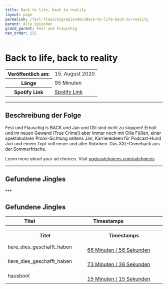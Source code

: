 ```yaml
---
title: Back to life, back to reality 
layout: page
permalink: /fest-flauschig/episoden/Back-to-life-back-to-reality
parent: Alle Episoden
grand_parent: Fest und Flauschig
nav_order: 255
---
```


# Back to life, back to reality 
<table class="resp-table dcf-table dcf-table-responsive dcf-table-bordered dcf-table-striped dcf-w-100%">
                    <tbody>
                        <tr>
                            <th scope="row">Veröffentlich am:</th>
                            <td data-label="Veröffentlich am:">15. August 2020</td>
                        </tr>
                        <tr>
                            <th scope="row">Länge </th>
                            <td data-label="Länge ">95 Minuten</td>
                        </tr><tr>
                                <th scope="row">Spotify Link</th>
                                <td data-label="Spotify Link"><a href="https://open.spotify.com/episode/6WmGWTuQZkvsBl6sENicUB">Spotify Link</a></td>
                            </tr></tbody>
                </table>

***

## Beschreibung der Folge

<div>
<p>Fest und Flauschig is BACK und Jan und Olli sind nicht zu stoppen! Erholt und im neuen Gewand (True Crime!) aber immer noch mit Ollis Füßen, einer spektakulären Promi-Sichtung seitens Jan, Karriereideen für Podcast-Hund Juri und einem Topf voll neuer und alter Rubriken. Das XXL-Comeback aus der Sommerfrische.</p><p> </p><p>Learn more about your ad choices. Visit <a href="https://podcastchoices.com/adchoices">podcastchoices.com/adchoices</a></p>  
</div>

***

## Gefundene Jingles

<table style="display: table;">
                                    <tr>
                                        <th class="tableColumnTitle">Titel</th>
                                        <th class="tableColumnTimestamps">Timestamps</th>
                                    </tr>
                                    ***

## Gefundene Jingles

<table style="display: table;">
                                    <tr>
                                        <th class="tableColumnTitle">Titel</th>
                                        <th class="tableColumnTimestamps">Timestamps</th>
                                    </tr>
                                    <tr>
                                <td markdown="span"  class="tableColumnTitle">tiere_dies_geschafft_haben</td>
                                <td markdown="span" class="tableColumnTimestamps">
                                <br>
                                <a href="https://open.spotify.com/episode/6WmGWTuQZkvsBl6sENicUB?t=4016">
                                66 Minuten / 56 Sekunden</a>
                                </td></tr><tr>
                                <td markdown="span"  class="tableColumnTitle">tiere_dies_geschafft_haben</td>
                                <td markdown="span" class="tableColumnTimestamps">
                                <br>
                                <a href="https://open.spotify.com/episode/6WmGWTuQZkvsBl6sENicUB?t=4418">
                                73 Minuten / 38 Sekunden</a>
                                </td></tr><tr>
                                <td markdown="span"  class="tableColumnTitle">hausboot</td>
                                <td markdown="span" class="tableColumnTimestamps">
                                <br>
                                <a href="https://open.spotify.com/episode/6WmGWTuQZkvsBl6sENicUB?t=915">
                                15 Minuten / 15 Sekunden</a>
                                </td></tr></table>